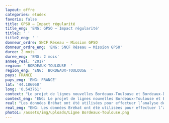 ```yaml
---
layout: offre
categories: etudex
favoris: false
title: GPSO – Impact régularité
title_eng: 'ENG: GPSO – Impact régularité'
title2: ' '
title2_eng: ' '
donneur_ordre: SNCF Réseau – Mission GPSO
donneur_ordre_eng: 'ENG: SNCF Réseau – Mission GPSO'
duree: 2 mois
duree_eng: 'ENG: 2 mois'
annee_real: '2017'
region: ' BORDEAUX-TOULOUSE  '
region_eng: 'ENG:  BORDEAUX-TOULOUSE  '
pays: FRANCE
pays_eng: 'ENG: FRANCE'
lat: '44.186060'
long: '0.543761'
context: "Le projet de lignes nouvelles Bordeaux-Toulouse et Bordeaux-Dax a été déclaré d’utilité publique le 2 juin 2016.\r\n\nL’objectif de cette étude est de donner un ordre de grandeur du gain en minutes perdues permis par ces projets, à travers l’identification du volume de minutes perdues sur lesquelles pourront agir ces projets."
context_eng: "ENG: Le projet de lignes nouvelles Bordeaux-Toulouse et Bordeaux-Dax a été déclaré d’utilité publique le 2 juin 2016.\r\n\nL’objectif de cette étude est de donner un ordre de grandeur du gain en minutes perdues permis par ces projets, à travers l’identification du volume de minutes perdues sur lesquelles pourront agir ces projets."
real: "Les données Bréhat ont été utilisées pour effectuer l’analyse de régularité. Le logiciel ADEB développé par Rail Concept a été utilisé pour traiter les grands volumes de données de la base Bréhat.\r\n\nLes résultats ont été présentés en termes : de ponctualité sur les principales gares,  d’incidentologie et de minutes perdues globales sur les principales gares et sur les principales dessertes\r\n\nLes résultats ont permis notamment de déterminer la baisse du volume de retard issus des incidents qui n’auront plus lieu d’être lorsqu’une partie des circulations sera basculée sur la ligne nouvelle Bordeaux – Toulouse."
real_eng: "ENG: Les données Bréhat ont été utilisées pour effectuer l’analyse de régularité. Le logiciel ADEB développé par Rail Concept a été utilisé pour traiter les grands volumes de données de la base Bréhat.\r\n\nLes résultats ont été présentés en termes : de ponctualité sur les principales gares,  d’incidentologie et de minutes perdues globales sur les principales gares et sur les principales dessertes\r\n\nLes résultats ont permis notamment de déterminer la baisse du volume de retard issus des incidents qui n’auront plus lieu d’être lorsqu’une partie des circulations sera basculée sur la ligne nouvelle Bordeaux – Toulouse."
photo1: /assets/img/uploads/Ligne Bordeaux-Toulouse.png
---
```


